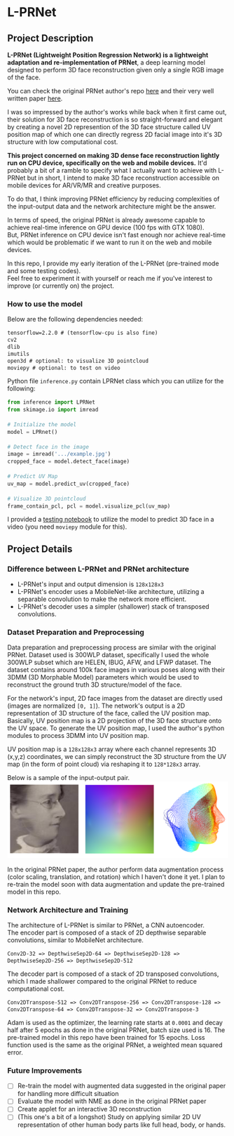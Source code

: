 # L-PRNet

## Project Description
**L-PRNet (Lightweight Position Regression Network) is a lightweight adaptation and re-implementation of PRNet**, a deep learning model designed to perform 3D face reconstruction given only a single RGB image of the face.  
  
You can check the original PRNet author's repo [here](https://github.com/YadiraF/PRNet) and their very well written paper [here](https://arxiv.org/abs/1803.07835).  
  
I was so impressed by the author's works while back when it first came out, their solution for 3D face reconstruction is so straight-forward and elegant by creating a novel 
2D represention of the 3D face structure called UV position map of which one can directly regress 2D facial image into it's 3D structure with low computational cost.  

**This project concerned on making 3D dense face reconstruction lightly run on CPU device, specifically on the web and mobile devices.**
It'd probably a bit of a ramble to specify what I actually want to achieve with L-PRNet but in short, I intend to make 3D face reconstruction accessible on mobile devices for AR/VR/MR and creative purposes.  

To do that, I think improving PRNet efficiency by reducing complexities of the input-output data and the network architecture might be the answer.  
  
In terms of speed, the original PRNet is already awesome capable to achieve real-time inference on GPU device (100 fps with GTX 1080).  
But, PRNet inference on CPU device isn't fast enough nor achieve real-time which would be problematic if we want to run it on the web and mobile devices.  
  
In this repo, I provide my early iteration of the L-PRNet (pre-trained mode and some testing codes).  
Feel free to experiment it with yourself or reach me if you've interest to improve (or currently on) the project.

### How to use the model
Below are the following dependencies needed:
```
tensorflow=2.2.0 # (tensorflow-cpu is also fine)
cv2
dlib
imutils
open3d # optional: to visualize 3D pointcloud
moviepy # optional: to test on video
```
Python file ```inference.py``` contain LPRNet class which you can utilize for the following:
```python
from inference import LPRNet
from skimage.io import imread

# Initialize the model
model = LPRnet()

# Detect face in the image
image = imread('.../example.jpg')
cropped_face = model.detect_face(image)

# Predict UV Map
uv_map = model.predict_uv(cropped_face)

# Visualize 3D pointcloud
frame_contain_pcl, pcl = model.visualize_pcl(uv_map)
```
I provided a [testing notebook](https://github.com/rendchevi/L-PRNet/blob/master/test_on_video.ipynb) to utilize the model to predict 3D face in a video (you need ```moviepy``` module for this).

## Project Details

### Difference between L-PRNet and PRNet architecture
- L-PRNet's input and output dimension is ```128x128x3```
- L-PRNet's encoder uses a MobileNet-like architecture, utilizing a separable convolution to make the network more efficient.
- L-PRNet's decoder uses a simpler (shallower) stack of transposed convolutions.

### Dataset Preparation and Preprocessing
Data preparation and preprocessing process are similar with the original PRNet. Dataset used is 300WLP dataset, specifically I used the whole 300WLP subset which are HELEN, IBUG, AFW, and LFWP dataset. The dataset contains around 100k face images in various poses along with their 3DMM (3D Morphable Model) parameters which would be used to reconstruct the ground truth 3D structure/model of the face.  
  
For the network's input, 2D face images from the dataset are directly used (images are normalized ```[0, 1]```). The network's output is a 2D representation of 3D structure of the face, called the UV position map. Basically, UV position map is a 2D projection of the 3D face structure onto the UV space. To generate the UV position map, I used the author's python modules to process 3DMM into UV position map.  
  
UV position map is a ```128x128x3``` array where each channel represents 3D (x,y,z) coordinates, we can simply reconstruct the 3D structure from the UV map (in the form of point cloud) via reshaping it to ```128*128x3``` array.  
  
Below is a sample of the input-output pair.  
![IO-Image](https://github.com/rendchevi/L-PRNet/blob/master/assets/io-pair.png)
  
In the original PRNet paper, the author perform data augmentation process (color scaling, translation, and rotation) which I haven't done it yet. I plan to re-train the model soon with data augmentation and update the pre-trained model in this repo.

### Network Architecture and Training
The architecture of L-PRNet is similar to PRNet, a CNN autoencoder.  
The encoder part is composed of a stack of 2D depthwise separable convolutions, similar to MobileNet architecture.  
```
Conv2D-32 => DepthwiseSep2D-64 => DepthwiseSep2D-128 => DepthwiseSep2D-256 => DepthwiseSep2D-512
```
The decoder part is composed of a stack of 2D transposed convolutions, which I made shallower compared to the original PRNet to reduce computational cost.
```
Conv2DTranspose-512 => Conv2DTranspose-256 => Conv2DTranspose-128 => Conv2DTranspose-64 => Conv2DTranspose-32 => Conv2DTranspose-3
```    
Adam is used as the optimizer, the learning rate starts at ```0.0001``` and decay half after 5 epochs as done in the original PRNet, batch size used is 16. 
The pre-trained model in this repo have been trained for 15 epochs. Loss function used is the same as the original PRNet, a weighted mean squared error.

### Future Improvements
- [ ] Re-train the model with augmented data suggested in the original paper for handling more difficult situation
- [ ] Evaluate the model with NME as done in the original PRNet paper
- [ ] Create applet for an interactive 3D reconstruction
- [ ] (This one's a bit of a longshot) Study on applying similar 2D UV representation of other human body parts like full head, body, or hands.
